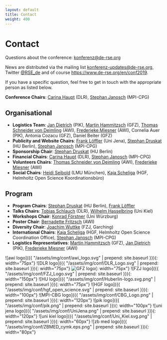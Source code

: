 ```yaml
---
layout: default
title: Contact
weight: 400
---
```


# Contact

Questions about the conference: [konferenz@de-rse.org](mailto:konferenz@de-rse.org)

News are distributed via the mailing list [konferenz-updates@de-rse.org](https://ml06.ispgateway.de/mailman/listinfo/konferenz-updates_de-rse.org), Twitter [@RSE_de](https://twitter.com/RSE_de) and of course <https://www.de-rse.org/en/conf2019>.

If you have a specific question, feel free to get in touch with the appropriate person as listed below.

**Conference Chairs**: [Carina Haupt](mailto:carina.haupt@dlr.de) (DLR), [Stephan Janosch](mailto:janosch@mpi-cbg.de) (MPI-CPG)

## Organisational

* **Logistics Team**: [Jan Dietrich](mailto:dietrich@pik-potsdam.de) (PIK), [Martin Hammitzsch](mailto:martin.hammitzsch@gfz-potsdam.de) (GFZ), [Thomas Schneider von Deimling](mailto:thomas.schneider@awi.de) (AWI), [Frederieke Miesner](mailto:frederieke.miesner@awi.de) (AWI), Cornelia Auer (PIK), Antonia Cozacu (GFZ), Daniel Beiter (GFZ)
* **Publicity and Website Chairs**: [Frank Löffler](mailto:frank.loeffler@uni-jena.de) (Uni Jena), [Stephan Druskat](mailto:stephan.druskat@hu-berlin.de) (HU Berlin), [Stephan Janosch](mailto:janosch@mpi-cbg.de) (MPI-CPG)
* **Sponsorship Chair**: [Stephan Druskat](mailto:stephan.druskat@hu-berlin.de) (HU Berlin)
* **Financial Chairs**: [Carina Haupt](mailto:carina.haupt@dlr.de) (DLR), [Stephan Janosch](mailto:janosch@mpi-cbg.de) (MPI-CPG)
* **Volunteers Chairs**: [Thomas Schneider von Deimling](mailto:thomas.schneider@awi.de) (AWI), [Frederieke Miesner](mailto:frederieke.miesner@awi.de) (AWI)
* **Social Chairs**: [Heidi Seibold](mailto:hseibold@ibe.med.uni-muenchen.de) (LMU München), [Kaja Scheliga](mailto:kaja.scheliga@os.helmholtz.de) (HGF, Helmholtz Open Science Koordinationsbüro)

## Program

* **Program Chairs**: [Stephan Druskat](mailto:stephan.druskat@hu-berlin.de) (HU Berlin), [Frank Löffler](mailto:frank.loeffler@uni-jena.de)
* **Talks Chairs**: [Tobias Schlauch](mailto:tobias.schlauch@dlr.de) (DLR), [Wilhelm Hasselbring](mailto:hasselbring@email.uni-kiel.de) (Uni Kiel)
* **Workshops Chair**: [Konrad Förstner](mailto:konrad@foerstner.org) (Uni Würzburg)
* **Poster Chair**: [Bernadette Fritzsch](mailto:Bernadette.Fritzsch@awi.de) (AWI)
* **Diversity Chair**: [Joachim Wuttke](mailto:j.wuttke@fz-juelich.de) (FZJ, Garching)
* **International Chairs**: [Kaja Scheliga](mailto:kaja.scheliga@os.helmholtz.de) (HGF, Helmholtz Open Science Coordination Office), [Stephan Janosch](mailto:janosch@mpi-cbg.de) (MPI-CPG)
* **Logistics Representatives**: [Martin Hammitzsch](mailto:martin.hammitzsch@gfz-potsdam.de) (GFZ), [Jan Dietrich](mailto:dietrich@pik-potsdam.de) (PIK), [Frederieke Miesner](mailto:frederieke.miesner@awi.de) (AWI)



![awi logo]({{ "/assets/img/conf/awi_logo.svg" | prepend: site.baseurl }}){: width="75px"}
![DLR logo]({{ "/assets/img/conf/DLR_Logo.svg" | prepend: site.baseurl }}){: width="75px"}
![GFZ logo](https://www.gfz-potsdam.de/fileadmin/gfz/medien_kommunikation/Infothek/Mediathek/Bilder/GFZ/GFZ_Logo/GFZ-Logo_eng_RGB.svg){: width="75px"}
![FZJ logo]({{ "/assets/img/conf/FZJ_Logo.svg" | prepend: site.baseurl }}){: width="150px"}
![HU logo]({{ "/assets/img/conf/Huberlin-logo.svg.png" | prepend: site.baseurl }}){: width="75px"}
![HGF logo]({{ "/assets/img/conf/hgf_open_science.svg" | prepend: site.baseurl }}){: width="100px"}
![MPI-CBG logo]({{ "/assets/img/conf/CBG_Logo.png" | prepend: site.baseurl }}){: width="120px"}
![pik logo]({{ "/assets/img/conf/pik.png" | prepend: site.baseurl }}){: width="100px"}
![uni jena logo]({{ "/assets/img/conf/UniJena.png" | prepend: site.baseurl }}){: width="120px"}
![uni kiel logo]({{ "/assets/img/conf/Uni_Kiel.svg.png" | prepend: site.baseurl }}){: width="60px"}
![zb med logo]({{ "/assets/img/conf/ZBMED_cymk.eps.png" | prepend: site.baseurl }}){: width="80px"}
